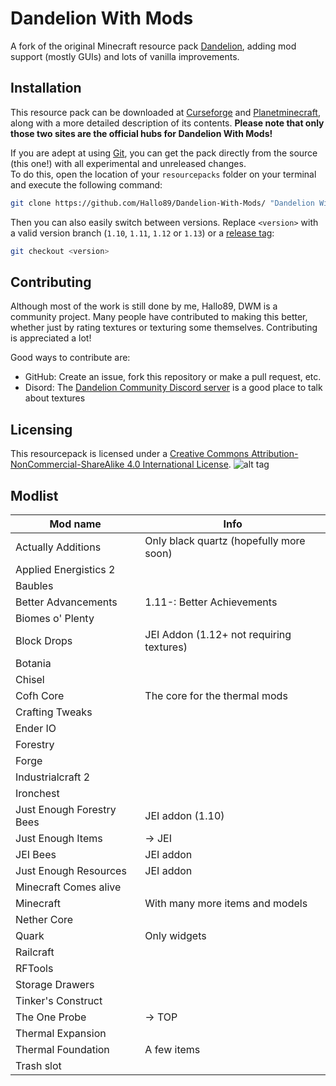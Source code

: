 # Dandelion With Mods
A fork of the original Minecraft resource pack [Dandelion](https://www.minecraftforum.net/forums/mapping-and-modding-java-edition/resource-packs/1243109-16x-1-8-dandelion-biomes-o-plenty-support-updated), adding mod support (mostly GUIs) and lots of vanilla improvements.

## Installation
This resource pack can be downloaded at [Curseforge](https://minecraft.curseforge.com/projects/dandelion-with-mods) and [Planetminecraft](https://www.planetminecraft.com/texture_pack/mods-addon-pack-for-dandelion-110/), along with a more detailed description of its contents. **Please note that only those two sites are the official hubs for Dandelion With Mods!**

If you are adept at using [Git](https://git-scm.com/), you can get the pack directly from the source (this one!) with all experimental and unreleased changes.<br>
To do this, open the location of your `resourcepacks` folder on your terminal and execute the following command:
```sh
git clone https://github.com/Hallo89/Dandelion-With-Mods/ "Dandelion With Mods"
```
Then you can also easily switch between versions. Replace `<version>` with a valid version branch (`1.10`, `1.11`, `1.12` or `1.13`) or a [release tag](https://github.com/Hallo89/Dandelion-With-Mods/releases):
```sh
git checkout <version>
```

## Contributing
Although most of the work is still done by me, Hallo89, DWM is a community project. Many people have contributed to making this better, whether just by rating textures or texturing some themselves. Contributing is appreciated a lot!

Good ways to contribute are:
- GitHub: Create an issue, fork this repository or make a pull request, etc.
- Disord: The [Dandelion Community Discord server](https://discord.gg/63SnH3V) is a good place to talk about textures


## Licensing
This resourcepack is licensed under a [Creative Commons Attribution-NonCommercial-ShareAlike 4.0 International License](https://creativecommons.org/licenses/by-nc-sa/4.0/).
![alt tag](https://i.creativecommons.org/l/by-nc-sa/4.0/88x31.png)


## Modlist
|Mod name|Info|
|---|---|
|Actually Additions|Only black quartz (hopefully more soon)|
|Applied Energistics 2||
|Baubles||
|Better Advancements|1.11-: Better Achievements|
|Biomes o' Plenty||
|Block Drops|JEI Addon (1.12+ not requiring textures)|
|Botania||
|Chisel||
|Cofh Core|The core for the thermal mods|
|Crafting Tweaks||
|Ender IO||
|Forestry||
|Forge||
|Industrialcraft 2||
|Ironchest||
|Just Enough Forestry Bees|JEI addon (1.10)|
|Just Enough Items|-> JEI|
|JEI Bees|JEI addon|
|Just Enough Resources|JEI addon|
|Minecraft Comes alive||
|Minecraft|With many more items and models|
|Nether Core||
|Quark|Only widgets|
|Railcraft||
|RFTools||
|Storage Drawers||
|Tinker's Construct||
|The One Probe|-> TOP|
|Thermal Expansion||
|Thermal Foundation|A few items|
|Trash slot||
